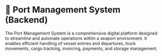 # 🚢 Port Management System (Backend)
The Port Management System is a comprehensive digital platform designed to streamline and automate operations within a seaport environment. It enables efficient handling of vessel entries and departures, truck movements, cargo tracking, invoicing, payments, and storage management.
